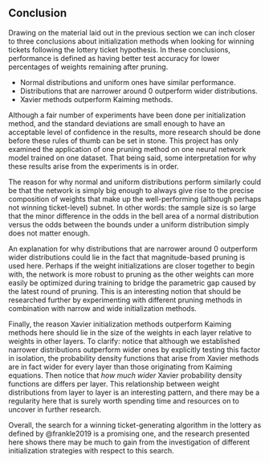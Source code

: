 ## Conclusion

Drawing on the material laid out in the previous section we can inch closer to
three conclusions about initialization methods when looking for winning tickets
following the lottery ticket hypothesis. In these conclusions, performance is
defined as having better test accuracy for lower percentages of weights
remaining after pruning.

* Normal distributions and uniform ones have similar performance.
* Distributions that are narrower around $0$ outperform wider distributions.
* Xavier methods outperform Kaiming methods.

Although a fair number of experiments have been done per initialization method,
and the standard deviations are small enough to have an acceptable level of
confidence in the results, more research should be done before these rules of
thumb can be set in stone. This project has only examined the application of
one pruning method on one neural network model trained on one dataset. That
being said, some interpretation for why these results arise from the
experiments is in order.

The reason for why normal and uniform distributions perform similarly could be
that the network is simply big enough to always give rise to the precise
composition of weights that make up the well-performing (although perhaps not
winning ticket-level) subnet. In other words: the sample size is so large that
the minor difference in the odds in the bell area of a normal distribution
versus the odds between the bounds under a uniform distribution simply does not
matter enough.

An explanation for why distributions that are narrower around $0$ outperform
wider distributions could lie in the fact that magnitude-based pruning is used
here. Perhaps if the weight initializations are closer together to begin with,
the network is more robust to pruning as the other weights can more easily be
optimized during training to bridge the parametric gap caused by the latest
round of pruning. This is an interesting notion that should be researched
further by experimenting with different pruning methods in combination with
narrow and wide initialization methods.

Finally, the reason Xavier initialization methods outperform Kaiming methods
here should lie in the size of the weights in each layer relative to weights in
other layers. To clarify: notice that although we established narrower
distributions outperform wider ones by explicitly testing this factor in
isolation, the probability density functions that arise from Xavier methods are
in fact wider for every layer than those originating from Kaiming equations.
Then notice that _how much wider_ Xavier probability density functions are
differs per layer. This relationship between weight distributions from layer to
layer is an interesting pattern, and there may be a regularity here that is
surely worth spending time and resources on to uncover in further research.

Overall, the search for a winning ticket-generating algorithm in the lottery as
defined by @frankle2019 is a promising one, and the research presented here
shows there may be much to gain from the investigation of different
initialization strategies with respect to this search.
